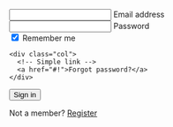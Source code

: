 <form>
  <!-- Email input -->
  <div class="form-outline mb-4">
    <input type="email" id="form2Example1" class="form-control" />
    <label class="form-label" for="form2Example1">Email address</label>
  </div>

  <!-- Password input -->
  <div class="form-outline mb-4">
    <input type="password" id="form2Example2" class="form-control" />
    <label class="form-label" for="form2Example2">Password</label>
  </div>

  <!-- 2 column grid layout for inline styling -->
  <div class="row mb-4">
    <div class="col d-flex justify-content-center">
      <!-- Checkbox -->
      <div class="form-check">
        <input class="form-check-input" type="checkbox" value="" id="form2Example31" checked />
        <label class="form-check-label" for="form2Example31"> Remember me </label>
      </div>
    </div>

    <div class="col">
      <!-- Simple link -->
      <a href="#!">Forgot password?</a>
    </div>
  </div>

  <!-- Submit button -->
  <button type="button" class="btn btn-primary btn-block mb-4">Sign in</button>

  <!-- Register buttons -->
  <div class="text-center">
    <p>Not a member? <a href="https://tomhod.github.io/helpform.github.io/">Register</a></p>
  
  </div>
</form>
